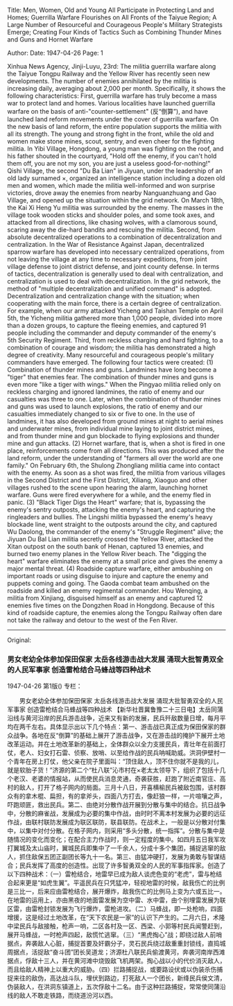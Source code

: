 Title: Men, Women, Old and Young All Participate in Protecting Land and Homes; Guerrilla Warfare Flourishes on All Fronts of the Taiyue Region; A Large Number of Resourceful and Courageous People's Military Strategists Emerge; Creating Four Kinds of Tactics Such as Combining Thunder Mines and Guns and Hornet Warfare

Author:
Date: 1947-04-26
Page: 1

Xinhua News Agency, Jinji-Luyu, 23rd: The militia guerrilla warfare along the Taiyue Tongpu Railway and the Yellow River has recently seen new developments. The number of enemies annihilated by the militia is increasing daily, averaging about 2,000 per month. Specifically, it shows the following characteristics: First, guerrilla warfare has truly become a mass war to protect land and homes. Various localities have launched guerrilla warfare on the basis of anti-"counter-settlement" (反“倒算”), and have launched land reform movements under the cover of guerrilla warfare. On the new basis of land reform, the entire population supports the militia with all its strength. The young and strong fight in the front, while the old and women make stone mines, scout, sentry, and even cheer for the fighting militia. In Yibi Village, Hongdong, a young man was fighting on the roof, and his father shouted in the courtyard, "Hold off the enemy, if you can't hold them off, you are not my son, you are just a useless good-for-nothing!" Qishi Village, the second "Du Ba Lian" in Jiyuan, under the leadership of an old lady surnamed ×, organized an intelligence station including a dozen old men and women, which made the militia well-informed and won surprise victories, drove away the enemies from nearby Nanguanzhuang and Gao Village, and opened up the situation within the grid network. On March 18th, the Kai Xi Heng Yu militia was surrounded by the enemy. The masses in the village took wooden sticks and shoulder poles, and some took axes, and attacked from all directions, like chasing wolves, with a clamorous sound, scaring away the die-hard bandits and rescuing the militia. Second, from absolute decentralized operations to a combination of decentralization and centralization. In the War of Resistance Against Japan, decentralized sparrow warfare has developed into necessary centralized operations, from not leaving the village at any time to necessary expeditions, from joint village defense to joint district defense, and joint county defense. In terms of tactics, decentralization is generally used to deal with centralization, and centralization is used to deal with decentralization. In the grid network, the method of "multiple decentralization and unified command" is adopted. Decentralization and centralization change with the situation; when cooperating with the main force, there is a certain degree of centralization. For example, when our army attacked Yicheng and Taishan Temple on April 5th, the Yicheng militia gathered more than 1,000 people, divided into more than a dozen groups, to capture the fleeing enemies, and captured 91 people including the commander and deputy commander of the enemy's 5th Security Regiment. Third, from reckless charging and hard fighting, to a combination of courage and wisdom; the militia has demonstrated a high degree of creativity. Many resourceful and courageous people's military commanders have emerged. The following four tactics were created: (1) Combination of thunder mines and guns. Landmines have long become a "tiger" that enemies fear. The combination of thunder mines and guns is even more "like a tiger with wings." When the Pingyao militia relied only on reckless charging and ignored landmines, the ratio of enemy and our casualties was three to one. Later, when the combination of thunder mines and guns was used to launch explosions, the ratio of enemy and our casualties immediately changed to six or five to one. In the use of landmines, it has also developed from ground mines at night to aerial mines and underwater mines, from individual mine laying to joint district mines, and from thunder mine and gun blockade to flying explosions and thunder mine and gun attacks. (2) Hornet warfare, that is, when a shot is fired in one place, reinforcements come from all directions. This was produced after the land reform, under the understanding of "farmers all over the world are one family." On February 6th, the Shulong Zhongliang militia came into contact with the enemy. As soon as a shot was fired, the militia from various villages in the Second District and the First District, Xiliang, Xiaoguo and other villages rushed to the scene upon hearing the alarm, launching hornet warfare. Guns were fired everywhere for a while, and the enemy fled in panic. (3) "Black Tiger Digs the Heart" warfare; that is, bypassing the enemy's sentry outposts, attacking the enemy's heart, and capturing the ringleaders and bullies. The Lingshi militia bypassed the enemy's heavy blockade line, went straight to the outposts around the city, and captured Wu Daolong, the commander of the enemy's "Struggle Regiment" alive; the Jiyuan Du Bal Lian militia secretly crossed the Yellow River, attacked the Xitan outpost on the south bank of Henan, captured 13 enemies, and burned two enemy planes in the Yellow River beach. The "digging the heart" warfare eliminates the enemy at a small price and gives the enemy a major mental threat. (4) Roadside capture warfare, either ambushing on important roads or using disguise to injure and capture the enemy and puppets coming and going. The Gaoda combat team ambushed on the roadside and killed an enemy regimental commander. Hou Wenqing, a militia from Xinjiang, disguised himself as an enemy and captured 12 enemies five times on the Dongzhen Road in Hongdong. Because of this kind of roadside capture, the enemies along the Tongpu Railway often dare not take the railway and detour to the west of the Fen River.



<hr /> 

Original: 


### 男女老幼全体参加保田保家  太岳各线游击战大发展  涌现大批智勇双全的人民军事家  创造雷枪结合马蜂战等四种战术

1947-04-26
第1版()
专栏：

　　男女老幼全体参加保田保家
    太岳各线游击战大发展 
    涌现大批智勇双全的人民军事家
    创造雷枪结合马蜂战等四种战术
    【新华社晋冀鲁豫二十三日电】太岳同蒲沿线与黄河沿岸的民兵游击战争，近来又有新的发展，民兵歼敌数量日增，每月平均在两千左右。具体显示出以下几个特点：第一、游击战已真正成为保田保家的群众战争。各地在反“倒算”的基础上展开了游击战争，又在游击战的掩护下展开土地改革运动。并在土地改革新的基础上，全体群众以全力支援民兵，青壮年在前面打仗，老人、妇女打石雷、侦察、放哨、以至给作战的民兵呐喊助威。洪洞伊壁村一个青年在房上打仗，他父亲在院子里面叫：“顶住敌人，顶不住你就不是我的儿，就是软胎子货！”济源的第二个“杜八联”沁市村在×老太太领导下，组织了包括十几个老汉、老婆的情报站，从而使民兵消息灵通，奇袭获胜，赶跑了附近南官庄、高村的敌人，打开了格子网内的局面。三月十八日，开喜横榆民兵被敌包围，该村群众有的拿木棍、扁担，有的拿斧头，四面八方打去，像赶狼一样，一片喧嚷之声，吓跑顽匪，救出民兵。第二、由绝对分散作战开展到分散与集中的结合。抗日战争中，分散的麻雀战，发展成为必要的集中作战，由时时不离本村发展为必要的远征作战，由联村联防发展成为联区联防，联县联防。在战术上，一般是以分散对付集中，以集中对付分散。在格子网内，则采用“多头分散，统一指挥”。分散与集中是随情况的变化而变化；在配合主力作战时，则一定程度的集中。如四月五日我军攻打翼城及太山庙时，翼城民兵即集中了一千余人，分成十多个集团，捕捉逃窜的敌人，抓住敌保五团正副团长等九十一名。第三、由猛冲硬打，发展为勇敢与智谋结合；民兵发挥了高度的创造性。出现了许多智勇双全的人民的军事指挥家。创造了以下四种战术：（一）雷枪结合，地雷早已成为敌人谈虎色变的“老虎”，雷与枪结合起来更是“如虎生翼”。平遥民兵在只凭猛冲，轻视地雷的时候，敌我伤亡的比例是三比一，后来应由雷枪结合，展开爆炸，敌我伤亡的比例马上变为六或五比一。在地雷的运用上，亦由黑夜的地面雷发展为空中雷、水中雷，由个别埋雷发展为联区雷，由雷枪封锁发展为飞行爆炸，雷枪进攻。（二）马蜂战，即一处枪响，四面增援，这是经过土地改革，在“天下农民是一家”的认识下产生的。二月六日，术隆中梁民兵与敌接触，枪声一响，二区各村及一区、西梁、小郭等村民兵闻警赶到，展开马蜂战，一时枪声四起，敌慌忙逃窜。（三）“黑虎掏心”战；即绕过敌人前哨据点，奔袭敌人心脏，捕捉首要及奸霸分子，灵石民兵绕过敌重重封锁线，直捣城周据点，活捉敌“奋斗团”团长吴道龙；济源杜八联民兵偷渡黄河，奔袭河南岸西滩据点，俘敌十三人，并在黄河滩中烧毁敌飞机两架。掏心战以小的代价消灭敌人，而且给敌人精神上以重大的威胁。（四）拦路捕捉战，或要路设伏或以伪装杀伤捕捉来往的敌伪，高达战斗队，埋伏到路边，打死敌人一个团长，新绛民兵侯文清，伪装敌人，在洪洞东镇道上，五次俘敌十二名。由于这种拦路捕捉，常常使同蒲沿线的敌人不敢走铁路，而绕道汾河以西。
